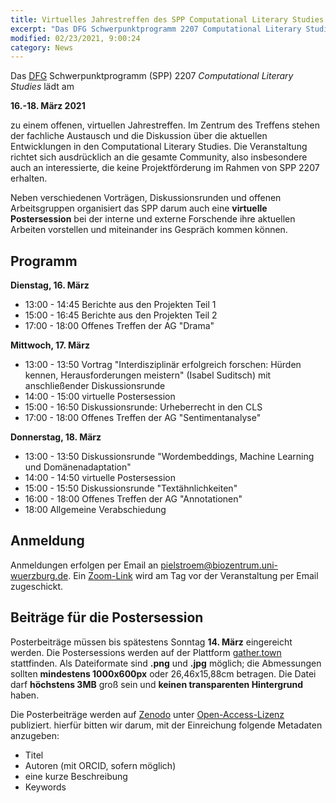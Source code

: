 ```yaml
---
title: Virtuelles Jahrestreffen des SPP Computational Literary Studies
excerpt: "Das DFG Schwerpunktprogramm 2207 Computational Literary Studies lädt am 16.-18. März 2021 zu einem offenen, viruellen Jahrestreffen"
modified: 02/23/2021, 9:00:24
category: News
---
```


Das [DFG](https://www.dfg.de/) Schwerpunktprogramm (SPP) 2207 *Computational Literary Studies* lädt am

**16.-18. März 2021**

zu einem offenen, virtuellen Jahrestreffen. Im Zentrum des Treffens stehen der fachliche Austausch und die Diskussion über die aktuellen Entwicklungen in den Computational Literary Studies. Die Veranstaltung richtet sich ausdrücklich an die gesamte Community, also insbesondere auch an interessierte, die keine Projektförderung im Rahmen von SPP 2207 erhalten.

Neben verschiedenen Vorträgen, Diskussionsrunden und offenen Arbeitsgruppen  organisiert das SPP darum auch eine **virtuelle Postersession** bei der interne und externe Forschende ihre aktuellen Arbeiten vorstellen und miteinander ins Gespräch kommen können. 

## Programm
**Dienstag, 16. März**
- 13:00 - 14:45 Berichte aus den Projekten Teil 1
- 15:00 - 16:45 Berichte aus den Projekten Teil 2
- 17:00 - 18:00 Offenes Treffen der AG "Drama"

**Mittwoch, 17. März**
- 13:00 - 13:50 Vortrag "Interdisziplinär erfolgreich forschen: Hürden kennen, Herausforderungen meistern" (Isabel Suditsch) mit anschließender Diskussionsrunde
- 14:00 - 15:00 virtuelle Postersession
- 15:00 - 16:50 Diskussionsrunde: Urheberrecht in den CLS 
- 17:00 - 18:00 Offenes Treffen der AG "Sentimentanalyse"

**Donnerstag, 18. März**
- 13:00 - 13:50 Diskussionsrunde "Wordembeddings, Machine Learning und Domänenadaptation"
- 14:00 - 14:50 virtuelle Postersession
- 15:00 - 15:50 Diskussionsrunde "Textähnlichkeiten"
- 16:00 - 18:00 Offenes Treffen der AG "Annotationen"
- 18:00 Allgemeine Verabschiedung

## Anmeldung
Anmeldungen erfolgen per Email an pielstroem@biozentrum.uni-wuerzburg.de. Ein [Zoom-Link](https://zoom.us/de-de/meetings.html) wird am Tag vor der Veranstaltung per Email zugeschickt.

## Beiträge für die Postersession
Posterbeiträge müssen bis spätestens Sonntag **14. März** eingereicht werden. Die Postersessions werden auf der Plattform [gather.town](https://gather.town/) stattfinden. Als Dateiformate sind **.png** und **.jpg** möglich; die Abmessungen sollten **mindestens 1000x600px** oder 26,46x15,88cm betragen. Die Datei darf **höchstens 3MB** groß sein und **keinen transparenten Hintergrund** haben.

Die Posterbeiträge werden auf [Zenodo](https://zenodo.org/) unter [Open-Access-Lizenz](https://creativecommons.org/licenses/by/4.0/legalcode.de) publiziert. hierfür bitten wir darum, mit der Einreichung folgende Metadaten anzugeben:
- Titel
- Autoren (mit ORCID, sofern möglich)
- eine kurze Beschreibung
- Keywords

